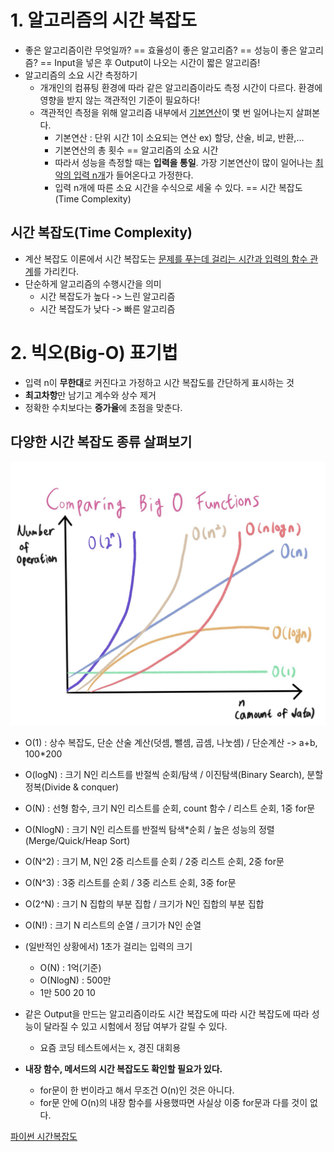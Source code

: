# 1. 알고리즘의 시간 복잡도

- 좋은 알고리즘이란 무엇일까? == 효율성이 좋은 알고리즘? == 성능이 좋은 알고리즘? == Input을 넣은 후 Output이 나오는 시간이 짧은 알고리즘!
- 알고리즘의 소요 시간 측정하기
  - 개개인의 컴퓨팅 환경에 따라 같은 알고리즘이라도 측정 시간이 다르다. 환경에 영향을 받지 않는 객관적인 기준이 필요하다!
  - 객관적인 측정을 위해 알고리즘 내부에서 <U>기본연산</U>이 몇 번 일어나는지 살펴본다.
    - 기본연산 : 단위 시간 1이 소요되는 연산 ex) 할당, 산술, 비교, 반환,...
    - 기본연산의 총 횟수 == 알고리즘의 소요 시간
    - 따라서 성능을 측정할 때는 **입력을 통일**. 가장 기본연산이 많이 일어나는 <U>최악의 입력 n개</U>가 들어온다고 가정한다.
    - 입력 n개에 따른 소요 시간을 수식으로 세울 수 있다. == 시간 복잡도(Time Complexity)

## 시간 복잡도(Time Complexity)

- 계산 복잡도 이론에서 시간 복잡도는 <u>문제를 푸는데 걸리는 시간과 입력의 함수 관계</u>를 가리킨다. 
- 단순하게 알고리즘의 수행시간을 의미
  - 시간 복잡도가 높다 -> 느린 알고리즘
  - 시간 복잡도가 낮다 -> 빠른 알고리즘

# 2. 빅오(Big-O) 표기법
- 입력 n이 **무한대**로 커진다고 가정하고 시간 복잡도를 간단하게 표시하는 것
- **최고차항**만 남기고 계수와 상수 제거
- 정확한 수치보다는 **증가율**에 초점을 맞춘다.

## 다양한 시간 복잡도 종류 살펴보기

  ![시간복잡도](시간복잡도&빅오표기법.assets/시간복잡도.png)

- O(1) : 상수 복잡도, 단순 산술 계산(덧셈, 뺄셈, 곱셈, 나눗셈) / 단순계산 -> a+b, 100*200

- O(logN) : 크기 N인 리스트를 반절씩 순회/탐색  / 이진탐색(Binary Search), 분할정복(Divide & conquer)

- O(N) : 선형 함수, 크기 N인 리스트를 순회, count 함수 / 리스트 순회, 1중 for문

- O(NlogN) : 크기 N인 리스트를 반절씩 탐색*순회 / 높은 성능의 정렬(Merge/Quick/Heap Sort)

- O(N^2) : 크기 M, N인 2중 리스트를 순회 / 2중 리스트 순회, 2중 for문

- O(N^3) : 3중 리스트를 순회 / 3중 리스트 순회, 3중 for문

- O(2^N) : 크기 N 집합의 부분 집합 / 크기가 N인 집합의 부분 집합

- O(N!) : 크기 N 리스트의 순열 / 크기가 N인 순열

- (일반적인 상황에서) 1초가 걸리는 입력의 크기
  - O(N) : 1억(기준)
  - O(NlogN) : 500만
  - 1만
  500
  20
  10


- 같은 Output을 만드는 알고리즘이라도 시간 복잡도에 따라 시간 복잡도에 따라 성능이 달라질 수 있고 시험에서 정답 여부가 갈릴 수 있다.
  - 요즘 코딩 테스트에서는 x, 경진 대회용

- **내장 함수, 메서드의 시간 복잡도도 확인할 필요가 있다.**
  - for문이 한 번이라고 해서 무조건 O(n)인 것은 아니다.
  - for문 안에 O(n)의 내장 함수를 사용했따면 사실상 이중 for문과 다를 것이 없다.

[파이썬 시간복잡도](https://wiki.python.org/moin/TimeComplexity)